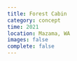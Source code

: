 ```yaml
---
title: Forest Cabin
category: concept
time: 2021
location: Mazama, WA
images: false
complete: false
---
```

